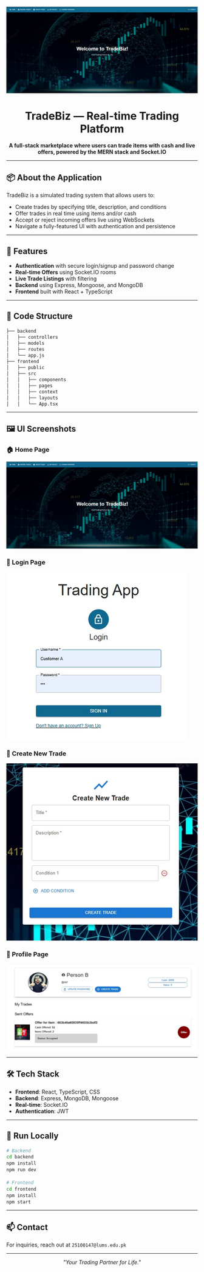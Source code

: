 ![Banner](home_page.jpeg)

<h1 align="center">TradeBiz — Real-time Trading Platform</h1>

<p align="center">
  <b>A full-stack marketplace where users can trade items with cash and live offers, powered by the MERN stack and Socket.IO</b>
</p>

---

## 📦 About the Application

TradeBiz is a simulated trading system that allows users to:
- Create trades by specifying title, description, and conditions
- Offer trades in real time using items and/or cash
- Accept or reject incoming offers live using WebSockets
- Navigate a fully-featured UI with authentication and persistence

---

## 🚀 Features

- **Authentication** with secure login/signup and password change
- **Real-time Offers** using Socket.IO rooms
- **Live Trade Listings** with filtering
- **Backend** using Express, Mongoose, and MongoDB
- **Frontend** built with React + TypeScript

---

## 📂 Code Structure

```
├── backend
│   ├── controllers
│   ├── models
│   ├── routes
│   └── app.js
├── frontend
│   ├── public
│   ├── src
│   │   ├── components
│   │   ├── pages
│   │   ├── context
│   │   ├── layouts
│   │   └── App.tsx
```

---

## 🖼️ UI Screenshots

### 🏠 Home Page
![Home](home_page.jpeg)

### 🔐 Login Page
![Login](login_page.jpeg)

### 📄 Create New Trade
![New Trade](new_trade_page.jpeg)

### 👤 Profile Page
![Profile](profile_page.jpeg)

---

## 🛠️ Tech Stack

- **Frontend**: React, TypeScript, CSS
- **Backend**: Express, MongoDB, Mongoose
- **Real-time**: Socket.IO
- **Authentication**: JWT

---

## 🧪 Run Locally

```bash
# Backend
cd backend
npm install
npm run dev

# Frontend
cd frontend
npm install
npm start
```

---

## 📫 Contact

For inquiries, reach out at `25100147@lums.edu.pk`

---

<p align="center"><i>"Your Trading Partner for Life."</i></p>
